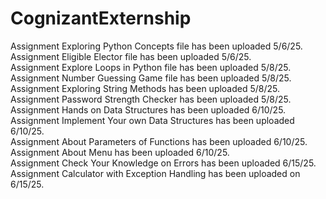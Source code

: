# CognizantExternship
Assignment Exploring Python Concepts file has been uploaded 5/6/25.\
Assignment Eligible Elector file has been uploaded 5/6/25. \
Assignment Explore Loops in Python file has been uploaded 5/8/25. \
Assignment Number Guessing Game file has been uploaded 5/8/25. \
Assignment Exploring String Methods has been uploaded 5/8/25. \
Assignment Password Strength Checker has been uploaded 5/8/25.\
Assignment Hands on Data Structures has been uploaded 6/10/25. \
Assignment Implement Your own Data Structures has been uploaded 6/10/25.\
Assignment About Parameters of Functions has been uploaded 6/10/25.\
Assignment About Menu has been uploaded 6/10/25.\
Assignment Check Your Knowledge on Errors has been uploaded 6/15/25.\
Assignment Calculator with Exception Handling has been uploaded on 6/15/25.

